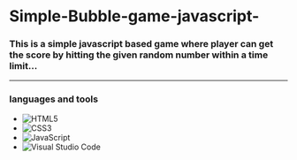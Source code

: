 # Simple-Bubble-game-javascript-

### This is a simple javascript based game where player can get the score by hitting the given random number within a time limit...

--- 
### languages and tools 
   - ![HTML5](https://img.shields.io/badge/html5-%23E34F26.svg?style=for-the-badge&logo=html5&logoColor=white)
   - ![CSS3](https://img.shields.io/badge/css3-%231572B6.svg?style=for-the-badge&logo=css3&logoColor=white)
   - ![JavaScript](https://img.shields.io/badge/javascript-%23323330.svg?style=for-the-badge&logo=javascript&logoColor=%23F7DF1E)
   - ![Visual Studio Code](https://img.shields.io/badge/Visual%20Studio%20Code-0078d7.svg?style=for-the-badge&logo=visual-studio-code&logoColor=white)


     


